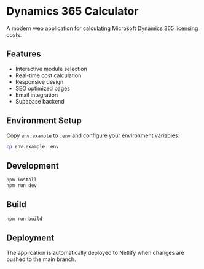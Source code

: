 # Dynamics 365 Calculator

A modern web application for calculating Microsoft Dynamics 365 licensing costs.

## Features
- Interactive module selection
- Real-time cost calculation
- Responsive design
- SEO optimized pages
- Email integration
- Supabase backend

## Environment Setup
Copy `env.example` to `.env` and configure your environment variables:
```bash
cp env.example .env
```

## Development
```bash
npm install
npm run dev
```

## Build
```bash
npm run build
```

## Deployment
The application is automatically deployed to Netlify when changes are pushed to the main branch.
